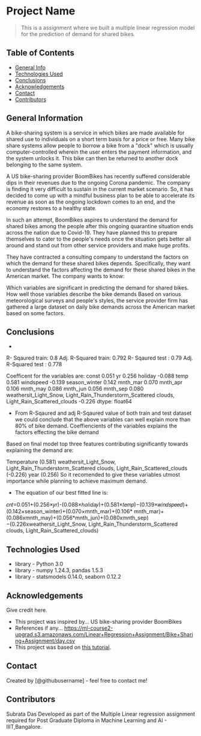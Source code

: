 # Project Name
> This is a assignment where we built a multiple linear regression model for the prediction of demand for shared bikes.


## Table of Contents
* [General Info](#general-information)
* [Technologies Used](#technologies-used)
* [Conclusions](#conclusions)
* [Acknowledgements](#acknowledgements)
* [Contact](#contact)
* [Contributors](#contributors)


## General Information
A bike-sharing system is a service in which bikes are made available for shared use to individuals on a short term basis for a price or free. Many bike share systems allow people to borrow a bike from a "dock" which is usually computer-controlled wherein the user enters the payment information, and the system unlocks it. This bike can then be returned to another dock belonging to the same system.


A US bike-sharing provider BoomBikes has recently suffered considerable dips in their revenues due to the ongoing Corona pandemic. The company is finding it very difficult to sustain in the current market scenario. So, it has decided to come up with a mindful business plan to be able to accelerate its revenue as soon as the ongoing lockdown comes to an end, and the economy restores to a healthy state. 


In such an attempt, BoomBikes aspires to understand the demand for shared bikes among the people after this ongoing quarantine situation ends across the nation due to Covid-19. They have planned this to prepare themselves to cater to the people's needs once the situation gets better all around and stand out from other service providers and make huge profits.


They have contracted a consulting company to understand the factors on which the demand for these shared bikes depends. Specifically, they want to understand the factors affecting the demand for these shared bikes in the American market. The company wants to know:

Which variables are significant in predicting the demand for shared bikes.
How well those variables describe the bike demands
Based on various meteorological surveys and people's styles, the service provider firm has gathered a large dataset on daily bike demands across the American market based on some factors. 



## Conclusions
- 
R- Sqaured train:  0.8   Adj. R-Squared train: 0.792
R- Sqaured test :  0.79   Adj. R-Squared test : 0.778

Coefficent for the variables are:
const                                                                                           0.051
yr                                                                                              0.256
holiday                                                                                        -0.088
temp                                                                                            0.581
windspeed                                                                                      -0.139
season_winter                                                                                   0.142
mnth_mar                                                                                        0.070
mnth_apr                                                                                        0.106
mnth_may                                                                                        0.086
mnth_jun                                                                                        0.056
mnth_sep                                                                                        0.080
weathersit_Light_Snow, Light_Rain_Thunderstorm_Scattered clouds, Light_Rain_Scattered_clouds   -0.226
dtype: float64


- From R-Sqaured and adj R-Sqaured value of both train and test dataset we could conclude that the above variables can well explain more than 80% of bike demand. Coeffiencients of the variables explains the factors effecting the bike demand

Based on final model top three features contributing significantly towards explaining the demand are:

Temperature (0.581) weathersit_Light_Snow, Light_Rain_Thunderstorm_Scattered clouds, Light_Rain_Scattered_clouds (-0.226) year (0.256) So it recomended to give these variables utmost importance while planning to achieve maximum demand.

- The equation of our best fitted line is:

𝑐𝑛𝑡=0.051+(0.256×𝑦𝑟)-(0.088×ℎ𝑜𝑙𝑖𝑑𝑎𝑦)+(0.581×𝑡𝑒𝑚𝑝)−(0.139×𝑤𝑖𝑛𝑑𝑠𝑝𝑒𝑒𝑑)+(0.142×season_winter)+(0.070×mnth_mar)+(0.106* mnth_mar)+ (0.086xmnth_may)+(0.056*mnth_jun)+(0.080xmnth_sep)−(0.226xweathersit_Light_Snow, Light_Rain_Thunderstorm_Scattered clouds, Light_Rain_Scattered_clouds)




## Technologies Used
- library - Python 3.0
- library - numpy 1.24.3, pandas 1.5.3 
- library - statsmodels 0.14.0, seaborn 0.12.2



## Acknowledgements
Give credit here.
- This project was inspired by... US bike-sharing provider BoomBikes
- References if any... https://ml-course2-upgrad.s3.amazonaws.com/Linear+Regression+Assignment/Bike+Sharing+Assignment/day.csv
- This project was based on [this tutorial]().


## Contact
Created by [@githubusername] - feel free to contact me!

## Contributors
Subrata Das
Developed as part of the Multiple Linear regression assignment required for Post Graduate Diploma in Machine Learning and AI - IIIT,Bangalore.

